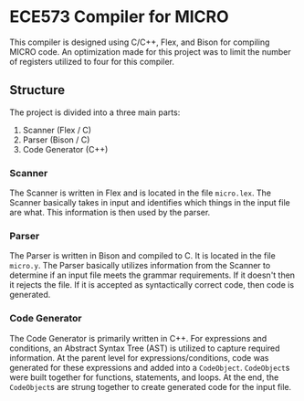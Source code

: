# ECE573 Compiler for MICRO

This compiler is designed using C/C++, Flex, and Bison for compiling MICRO code. An optimization made for this project was to limit the number of registers utilized to four for this compiler.

## Structure

The project is divided into a three main parts:
1. Scanner (Flex / C)
2. Parser (Bison / C)
3. Code Generator (C++)

### Scanner

The Scanner is written in Flex and is located in the file `micro.lex`. The Scanner basically takes in input and identifies which things in the input file are what. This information is then used by the parser.

### Parser

The Parser is written in Bison and compiled to C. It is located in the file `micro.y`. The Parser basically utilizes information from the Scanner to determine if an input file meets the grammar requirements. If it doesn't then it rejects the file. If it is accepted as syntactically correct code, then code is generated.

### Code Generator

The Code Generator is primarily written in C++. For expressions and conditions, an Abstract Syntax Tree (AST) is utilized to capture required information. At the parent level for expressions/conditions, code was generated for these expressions and added into a `CodeObject`. `CodeObject`s were built together for functions, statements, and loops. At the end, the `CodeObject`s are strung together to create generated code for the input file.
